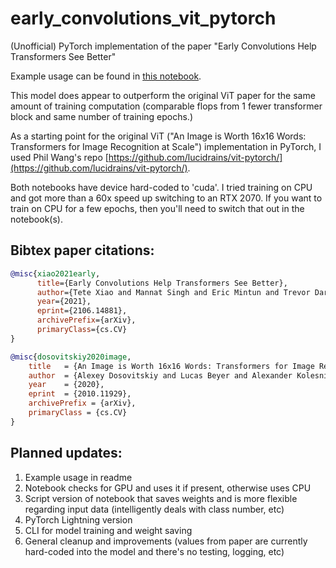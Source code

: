 # early_convolutions_vit_pytorch
(Unofficial) PyTorch implementation of the paper "Early Convolutions Help Transformers See Better"

Example usage can be found in [this notebook](notebooks/cats_and_dogs_early_conv.ipynb).

This model does appear to outperform the original ViT paper for the same amount of training computation (comparable flops from 1 fewer transformer block and same number of training epochs.)

As a starting point for the original ViT ("An Image is Worth 16x16 Words: Transformers for Image Recognition at Scale") implementation in PyTorch, I used Phil Wang's repo [https://github.com/lucidrains/vit-pytorch/](https://github.com/lucidrains/vit-pytorch/).

Both notebooks have device hard-coded to 'cuda'. I tried training on CPU and got more than a 60x speed up switching to an RTX 2070. If you want to train on CPU for a few epochs, then you'll need to switch that out in the notebook(s).

## Bibtex paper citations:
```bibtex
@misc{xiao2021early,
      title={Early Convolutions Help Transformers See Better}, 
      author={Tete Xiao and Mannat Singh and Eric Mintun and Trevor Darrell and Piotr Dollár and Ross Girshick},
      year={2021},
      eprint={2106.14881},
      archivePrefix={arXiv},
      primaryClass={cs.CV}
}
```

```bibtex
@misc{dosovitskiy2020image,
    title   = {An Image is Worth 16x16 Words: Transformers for Image Recognition at Scale},
    author  = {Alexey Dosovitskiy and Lucas Beyer and Alexander Kolesnikov and Dirk Weissenborn and Xiaohua Zhai and Thomas Unterthiner and Mostafa Dehghani and Matthias Minderer and Georg Heigold and Sylvain Gelly and Jakob Uszkoreit and Neil Houlsby},
    year    = {2020},
    eprint  = {2010.11929},
    archivePrefix = {arXiv},
    primaryClass = {cs.CV}
}
```

## Planned updates:
1. Example usage in readme
2. Notebook checks for GPU and uses it if present, otherwise uses CPU
3. Script version of notebook that saves weights and is more flexible regarding input data (intelligently deals with class number, etc)
4. PyTorch Lightning version
5. CLI for model training and weight saving
6. General cleanup and improvements (values from paper are currently hard-coded into the model and there's no testing, logging, etc)